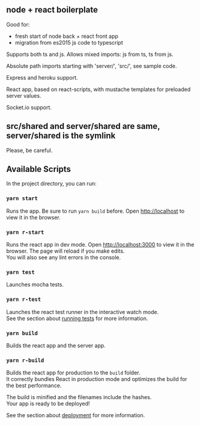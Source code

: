 node + react boilerplate
------------------------
Good for:

* fresh start of node back + react front app
* migration from es2015 js code to typescript

Supports both ts and js. Allows mixed imports: js from ts, ts from js.

Absolute path imports starting with 'server/', 'src/', see sample code.

Express and heroku support.

React app, based on react-scripts, with mustache templates for preloaded server values.

Socket.io support.

## src/shared and server/shared are same, server/shared is the symlink

Please, be careful.

## Available Scripts

In the project directory, you can run:

###  `yarn start`

Runs the app. Be sure to run `yarn build` before.
Open [http://localhost](http://localhost) to view it in the browser.

### `yarn r-start`

Runs the react app in dev mode.
Open [http://localhost:3000](http://localhost:3000) to view it in the browser.
The page will reload if you make edits.\
You will also see any lint errors in the console.

### `yarn test`

Launches mocha tests.

### `yarn r-test`

Launches the react test runner in the interactive watch mode.\
See the section about [running tests](https://facebook.github.io/create-react-app/docs/running-tests) for more information.

### `yarn build`

Builds the react app and the server app.

### `yarn r-build`

Builds the react app for production to the `build` folder.\
It correctly bundles React in production mode and optimizes the build for the best performance.

The build is minified and the filenames include the hashes.\
Your app is ready to be deployed!

See the section about [deployment](https://facebook.github.io/create-react-app/docs/deployment) for more information.

